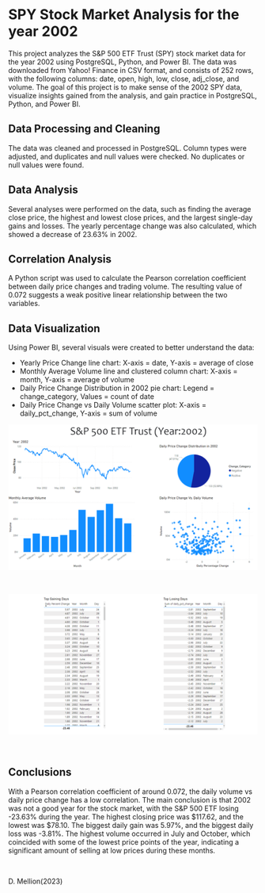 # SPY Stock Market Analysis for the year 2002

This project analyzes the S&P 500 ETF Trust (SPY) stock market data for the year 2002 using PostgreSQL, Python, and Power BI. The data was downloaded from Yahoo! Finance in CSV format, and consists of 252 rows, with the following columns: date, open, high, low, close, adj_close, and volume. The goal of this project is to make sense of the 2002 SPY data, visualize insights gained from the analysis, and gain practice in PostgreSQL, Python, and Power BI.

## Data Processing and Cleaning

The data was cleaned and processed in PostgreSQL. Column types were adjusted, and duplicates and null values were checked. No duplicates or null values were found.

## Data Analysis

Several analyses were performed on the data, such as finding the average close price, the highest and lowest close prices, and the largest single-day gains and losses. The yearly percentage change was also calculated, which showed a decrease of 23.63% in 2002.

## Correlation Analysis

A Python script was used to calculate the Pearson correlation coefficient between daily price changes and trading volume. The resulting value of 0.072 suggests a weak positive linear relationship between the two variables.

## Data Visualization

Using Power BI, several visuals were created to better understand the data:

- Yearly Price Change line chart: X-axis = date, Y-axis = average of close
- Monthly Average Volume line and clustered column chart: X-axis = month, Y-axis = average of volume
- Daily Price Change Distribution in 2002 pie chart: Legend = change_category, Values = count of date
- Daily Price Change vs Daily Volume scatter plot: X-axis = daily_pct_change, Y-axis = sum of volume


![SPY500 ETF Dashboard](https://github.com/mellion/sp500_year2002/blob/main/spy500etf_dashboard.png?raw=true)

<br>

![SPY500 ETF Dashboard](https://github.com/mellion/sp500_year2002/blob/main/spy500etf_dashboard_two.png?raw=true)

<br>

## Conclusions

With a Pearson correlation coefficient of around 0.072, the daily volume vs daily price change has a low correlation. The main conclusion is that 2002 was not a good year for the stock market, with the S&P 500 ETF losing -23.63% during the year. The highest closing price was $117.62, and the lowest was $78.10. The biggest daily gain was 5.97%, and the biggest daily loss was -3.81%. The highest volume occurred in July and October, which coincided with some of the lowest price points of the year, indicating a significant amount of selling at low prices during these months.

<br>

D. Mellion(2023)

<br>
